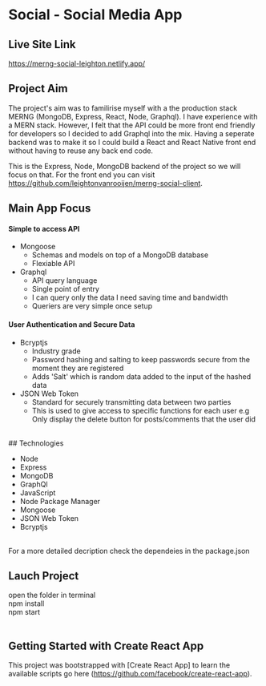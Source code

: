 # Social - Social Media App
## Live Site Link
https://merng-social-leighton.netlify.app/

## Project Aim

The project's aim was to familirise myself with a the production stack MERNG (MongoDB, Express, React, Node, Graphql). I have experience with a MERN stack. However, I felt that the API could be more front end friendly for developers so I decided to add Graphql into the mix. Having a seperate backend was to make it so I could build a React and React Native front end without having to reuse any back end code.

This is the Express, Node, MongoDB backend of the project so we will focus on that. For the front end you can visit https://github.com/leightonvanrooijen/merng-social-client.

## Main App Focus

#### Simple to access API
  * Mongoose
    * Schemas and models on top of a MongoDB database
    * Flexiable API
  * Graphql
    * API query language
    * Single point of entry
    * I can query only the data I need saving time and bandwidth
    * Queriers are very simple once setup
#### User Authentication and Secure Data
  * Bcryptjs
    * Industry grade
    * Password hashing and salting to keep passwords secure from the moment they are registered
    * Adds 'Salt' which is random data added to the input of the hashed data
  * JSON Web Token
    * Standard for securely transmitting data between two parties
    * This is used to give access to specific functions for each user e.g Only display the delete button for posts/comments that the user did
<br />
## Technologies

  * Node
  * Express
  * MongoDB
  * GraphQl
  * JavaScript
  * Node Package Manager
  * Mongoose
  * JSON Web Token
  * Bcryptjs
<br />
For a more detailed decription check the dependeies in the package.json
<br />

## Lauch Project
  open the folder in terminal <br />
  npm install <br />
  npm start <br />
<br />

## Getting Started with Create React App

This project was bootstrapped with [Create React App] to learn the available scripts go here (https://github.com/facebook/create-react-app).

